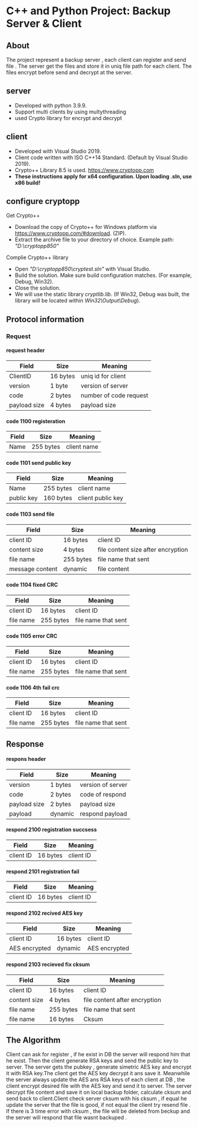 # C++ and Python Project: Backup Server & Client

## About
The project represent a backup server , each client can register and send file . The server get the files and store it in uniq file path for each client.
The files encrypt before send and decrypt at the server. 

## server
* Developed with python 3.9.9.
* Support multi clients by using multythreading
* used Crypto library for encrypt and decrypt

## client
* Developed with Visual Studio 2019.
* Client code written with ISO C++14 Standard. (Default by Visual Studio 2019).
* Crypto++ Library 8.5 is used. https://www.cryptopp.com
* <b>These instructions apply for x64 configuration. Upon loading .sln, use x86 build!</b>

## configure cryptopp

 Get Crypto++
* Download the copy of Crypto++ for Windows platform via https://www.cryptopp.com/#download. (ZIP).
* Extract the archive file to your directory of choice. Example path: <i>"D:\cryptopp850\"</i>

 Complie Crypto++ library
* Open <i>"D:\cryptopp850\cryptest.sln"</i> with Visual Studio.
* Build the solution. Make sure build configuration matches. (For example, Debug, Win32).
* Close the solution.
* We will use the static library <i>cryptlib.lib</i>. (If Win32, Debug was built, the library will be located within <i>Win32\Output\Debug</i>).


## Protocol information
### Request
#### request header
| Field | Size | Meaning | 
|---------|---------|---------|
| ClientID | 16 bytes | uniq id for client | 
| version | 1 byte | version of server |
| code | 2 bytes | number of code request | 
|payload size | 4 bytes | payload size | 

#### code 1100 registeration

| Field | Size | Meaning |
|---------|---------|---------|
|Name| 255 bytes | client name |

#### code 1101 send public key

| Field | Size | Meaning |
|---------|---------|---------|
|Name| 255 bytes | client name |
| public key | 160 bytes | client public key |

#### code 1103 send file 

| Field | Size | Meaning |
|---------|---------|---------|
|client ID| 16 bytes | client ID |
| content size | 4 bytes | file content size after encryption |
| file name | 255 bytes | file name that sent |
| message content | dynamic | file content  |

#### code 1104 fixed CRC

| Field | Size | Meaning |
|---------|---------|---------|
|client ID| 16 bytes | client ID |
| file name | 255 bytes | file name that sent |

#### code 1105 error CRC

| Field | Size | Meaning |
|---------|---------|---------|
|client ID| 16 bytes | client ID |
| file name | 255 bytes | file name that sent |

#### code 1106 4th fail crc

| Field | Size | Meaning |
|---------|---------|---------|
|client ID| 16 bytes | client ID |
| file name | 255 bytes | file name that sent |



## Response
#### respons header


| Field | Size | Meaning | 
|---------|---------|---------|
| version | 1 bytes | version of server  | 
| code | 2 bytes | code of respond | 
| payload size | 2 bytes | payload size | 
| payload | dynamic | respond payload | 


#### respond 2100 registration succsess

| Field | Size | Meaning |
|---------|---------|---------|
|client ID| 16 bytes | client ID |


#### respond 2101 registration fail

| Field | Size | Meaning |
|---------|---------|---------|
|client ID| 16 bytes | client ID |


#### respond 2102 recived AES key

| Field | Size | Meaning |
|---------|---------|---------|
|client ID| 16 bytes | client ID |
|AES encrypted| dynamic | AES encrypted |


#### respond 2103 recieved fix cksum

| Field | Size | Meaning |
|---------|---------|---------|
|client ID| 16 bytes | client ID |
|content size| 4 bytes | file content after encryption |
|file name| 255 bytes | file name that sent |
|file name| 16 bytes | Cksum |

## The Algorithm
Client can ask for register , if he exist in DB the server will respond him that he exist. Then the client generate RSA keys and send the public key to server.
The server gets the pubkey , generate simetric AES key and encrypt it with RSA key.The client get the AES key decrypt it ans save it.
Meanwhile the server always update the AES ans RSA keys of each client at DB , the client encrypt desired file with the AES key and send it to server.
The server decrypt file content and save it on local backup folder, calculate cksum and send back to client.Client check server cksum with his cksum , if equal he update the server that the file is good, if not equal the client try resend file . If there is 3 time error with cksum , the file will be deleted from beckup and the server will respond that file wasnt backuped .
